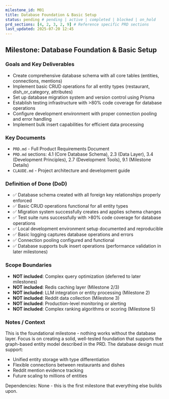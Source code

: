 ```yaml
---
milestone_id: M01
title: Database Foundation & Basic Setup
status: pending # pending | active | completed | blocked | on_hold
prd_sections: [4, 2, 3, 2, 9] # Reference specific PRD sections
last_updated: 2025-07-20 12:45
---
```


## Milestone: Database Foundation & Basic Setup

### Goals and Key Deliverables

- Create comprehensive database schema with all core tables (entities, connections, mentions)
- Implement basic CRUD operations for all entity types (restaurant, dish_or_category, attributes)
- Set up database migration system and version control using Prisma
- Establish testing infrastructure with >80% code coverage for database operations
- Configure development environment with proper connection pooling and error handling
- Implement bulk insert capabilities for efficient data processing

### Key Documents

- `PRD.md` - Full Product Requirements Document
- `PRD.md` sections: 4.1 (Core Database Schema), 2.3 (Data Layer), 3.4 (Development Principles), 2.7 (Development Tools), 9.1 (Milestone Details)
- `CLAUDE.md` - Project architecture and development guide

### Definition of Done (DoD)

- ✅ Database schema created with all foreign key relationships properly enforced
- ✅ Basic CRUD operations functional for all entity types
- ✅ Migration system successfully creates and applies schema changes
- ✅ Test suite runs successfully with >80% code coverage for database operations
- ✅ Local development environment setup documented and reproducible
- ✅ Basic logging captures database operations and errors
- ✅ Connection pooling configured and functional
- ✅ Database supports bulk insert operations (performance validation in later milestones)

### Scope Boundaries

- **NOT included**: Complex query optimization (deferred to later milestones)
- **NOT included**: Redis caching layer (Milestone 2/3)
- **NOT included**: LLM integration or entity processing (Milestone 2)
- **NOT included**: Reddit data collection (Milestone 3)
- **NOT included**: Production-level monitoring or alerting
- **NOT included**: Complex ranking algorithms or scoring (Milestone 5)

### Notes / Context

This is the foundational milestone - nothing works without the database layer. Focus is on creating a solid, well-tested foundation that supports the graph-based entity model described in the PRD. The database design must support:

- Unified entity storage with type differentiation
- Flexible connections between restaurants and dishes
- Reddit mention evidence tracking
- Future scaling to millions of entities

Dependencies: None - this is the first milestone that everything else builds upon.
